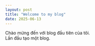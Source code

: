 ```yaml
---
layout: post
title: "Welcome to my blog"
date: 2025-06-13
---
```

Chào mừng đến với blog đầu tiên của tôi.  
Lần đầu tạo một blog.  

